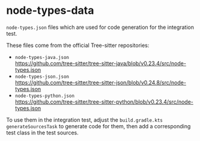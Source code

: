# node-types-data

`node-types.json` files which are used for code generation for the integration test.

These files come from the official Tree-sitter repositories:

- `node-types-java.json`\
  <https://github.com/tree-sitter/tree-sitter-java/blob/v0.23.4/src/node-types.json>
- `node-types-json.json`\
  <https://github.com/tree-sitter/tree-sitter-json/blob/v0.24.8/src/node-types.json>
- `node-types-python.json`\
  <https://github.com/tree-sitter/tree-sitter-python/blob/v0.23.4/src/node-types.json>

To use them in the integration test, adjust the `build.gradle.kts` `generateSourcesTask` to generate code for them,
then add a corresponding test class in the test sources.
